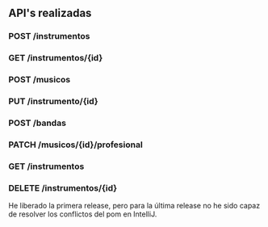 ## API's realizadas

### POST /instrumentos
### GET /instrumentos/{id}
### POST /musicos
### PUT /instrumento/{id}
### POST /bandas
### PATCH /musicos/{id}/profesional
### GET /instrumentos
### DELETE /instrumentos/{id}

He liberado la primera release, pero para la última release no he sido capaz de resolver los conflictos del pom en IntelliJ.
